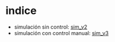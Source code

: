 # indice

* simulación sin control: [sim_v2](sim_v2.py)
* simulación con control manual: [sim_v3](sim_v3.py)
